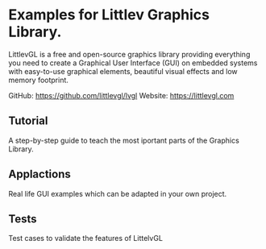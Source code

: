 # Examples for Littlev Graphics Library.

LittlevGL is a free and open-source graphics library providing everything you need to create a Graphical User Interface (GUI) on embedded systems with easy-to-use graphical elements, beautiful visual effects and low memory footprint.

GitHub: https://github.com/littlevgl/lvgl
Website: https://littlevgl.com

## Tutorial
A step-by-step guide to teach the most iportant parts of the Graphics Library.

## Applactions
Real life GUI examples which can be adapted in your own project.

## Tests
Test cases to validate the features of LittelvGL

